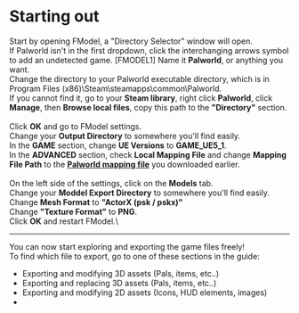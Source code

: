 # Starting out
Start by opening FModel, a "Directory Selector" window will open.\
If Palworld isn't in the first dropdown, click the interchanging arrows symbol to add an undetected game.
[FMODEL1]
Name it **Palworld**, or anything you want.\
Change the directory to your Palworld executable directory, which is in Program Files (x86)\Steam\steamapps\common\Palworld.\
If you cannot find it, go to your **Steam library**, right click **Palworld**, click **Manage**, then **Browse local files**, copy this path to the **"Directory"** section.\
\
Click **OK** and go to FModel settings.\
Change your **Output Directory** to somewhere you'll find easily.\
In the **GAME** section, change **UE Versions** to **GAME_UE5_1**.\
In the **ADVANCED** section, check **Local Mapping File** and change **Mapping File Path** to the **[Palworld mapping file](https://github.com/KURAMAAA0/PalModding/raw/main/Assset%20Swap%20Guide/Mappings.usmap "Palworld mapping file")** you downloaded earlier.\
\
On the left side of the settings, click on the **Models** tab.\
Change your **Moddel Export Directory** to somewhere you'll find easily.\
Change **Mesh Format** to **"ActorX (psk / pskx)"**\
Change **"Texture Format"** to **PNG**.\
Click **OK** and restart FModel.\

------------


You can now start exploring and exporting the game files freely!\
To find which file to export, go to one of these sections in the guide:
- Exporting and modifying 3D assets (Pals, items, etc..)
- Exporting and replacing 3D assets (Pals, items, etc..)
- Exporting and modifying 2D assets (Icons, HUD elements, images)
-
